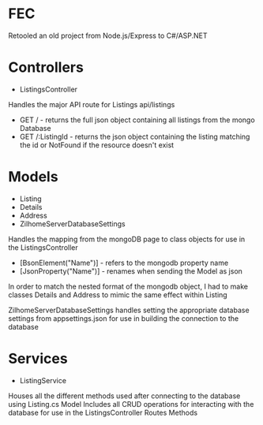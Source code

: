 # FEC
Retooled an old project from Node.js/Express to C#/ASP.NET

# Controllers
 - ListingsController
 
 Handles the major API route for Listings
 api/listings
  - GET / - returns the full json object containing all listings from the mongo Database
  - GET /:ListingId - returns the json object containing the listing matching the id or NotFound if the resource doesn't exist
    
# Models
  - Listing
  - Details
  - Address
  - ZilhomeServerDatabaseSettings
  
  Handles the mapping from the mongoDB page to class objects for use in the ListingsController
   -  [BsonElement("Name")] - refers to the mongodb property name
   -  [JsonProperty("Name")] - renames when sending the Model as json
    
   In order to match the nested format of the mongodb object, I had to make classes Details and Address to mimic the same effect within Listing
   
   ZilhomeServerDatabaseSettings handles setting the appropriate database settings from appsettings.json for use in building the connection to the database
   
   
# Services
  - ListingService
  
  Houses all the different methods used after connecting to the database using Listing.cs Model
  Includes all CRUD operations for interacting with the database for use in the ListingsController Routes Methods
